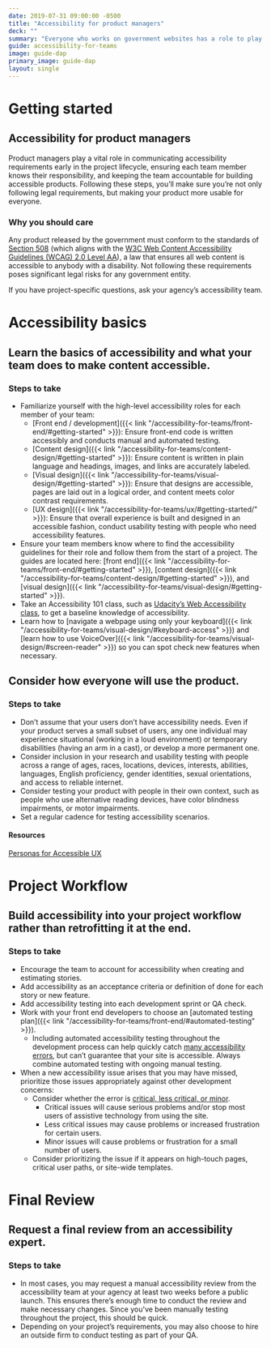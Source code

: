 ```yaml
---
date: 2019-07-31 09:00:00 -0500
title: "Accessibility for product managers"
deck: ""
summary: "Everyone who works on government websites has a role to play in making federal resources accessible and inclusive."
guide: accessibility-for-teams
image: guide-dap
primary_image: guide-dap
layout: single
---
```



# Getting started

## Accessibility for product managers

Product managers play a vital role in communicating accessibility requirements early in the project lifecycle, ensuring each team member knows their responsibility, and keeping the team accountable for building accessible products. Following these steps, you’ll make sure you’re not only following legal requirements, but making your product more usable for everyone.

### Why you should care

Any product released by the government must conform to the standards of [Section 508](https://www.section508.gov/) (which aligns with the [W3C Web Content Accessibility Guidelines (WCAG) 2.0 Level AA](https://www.w3.org/WAI/WCAG20/quickref/)), a law that ensures all web content is accessible to anybody with a disability. Not following these requirements poses significant legal risks for any government entity.

If you have project-specific questions, ask your agency’s accessibility team.

# Accessibility basics

## Learn the basics of accessibility and what your team does to make content accessible.

### Steps to take
- Familiarize yourself with the high-level accessibility roles for each member of your team:
  - [Front end / development]({{< link "/accessibility-for-teams/front-end/#getting-started" >}}): Ensure front-end code is written accessibly and conducts manual and automated testing.
  - [Content design]({{< link "/accessibility-for-teams/content-design/#getting-started" >}}): Ensure content is written in plain language and headings, images, and links are accurately labeled.
  - [Visual design]({{< link "/accessibility-for-teams/visual-design/#getting-started" >}}): Ensure that designs are accessible, pages are laid out in a logical order, and content meets color contrast requirements.
  - [UX design]({{< link "/accessibility-for-teams/ux/#getting-started/" >}}): Ensure that overall experience is built and designed in an accessible fashion, conduct usability testing with people who need accessibility features.
- Ensure your team members know where to find the accessibility guidelines for their role and follow them from the start of a project. The guides are located here: [front end]({{< link "/accessibility-for-teams/front-end/#getting-started" >}}), [content design]({{< link "/accessibility-for-teams/content-design/#getting-started" >}}), and [visual design]({{< link "/accessibility-for-teams/visual-design/#getting-started" >}}).
- Take an Accessibility 101 class, such as [Udacity’s Web Accessibility class](https://www.udacity.com/course/web-accessibility--ud891), to get a baseline knowledge of accessibility.
- Learn how to [navigate a webpage using only your keyboard]({{< link "/accessibility-for-teams/visual-design/#keyboard-access" >}}) and [learn how to use VoiceOver]({{< link "/accessibility-for-teams/visual-design/#screen-reader" >}}) so you can spot check new features when necessary.

## Consider how everyone will use the product.

### Steps to take
- Don’t assume that your users don’t have accessibility needs. Even if your product serves a small subset of users, any one individual may experience situational (working in a loud environment) or temporary disabilities (having an arm in a cast), or develop a more permanent one.
- Consider inclusion in your research and usability testing with people across a range of ages, races, locations, devices, interests, abilities, languages, English proficiency, gender identities, sexual orientations, and access to reliable internet.
- Consider testing your product with people in their own context, such as people who use alternative reading devices, have color blindness impairments, or motor impairments.
- Set a regular cadence for testing accessibility scenarios.

#### Resources
[Personas for Accessible UX](https://prod.rm.gfolkdev.net/a-web-for-everyone/personas-for-accessible-ux/)

# Project Workflow

## Build accessibility into your project workflow rather than retrofitting it at the end.

### Steps to take
- Encourage the team to account for accessibility when creating and estimating stories.
- Add accessibility as an acceptance criteria or definition of done for each story or new feature.
- Add accessibility testing into each development sprint or QA check.
- Work with your front end developers to choose an [automated testing plan]({{< link "/accessibility-for-teams/front-end/#automated-testing" >}}).
  - Including automated accessibility testing throughout the development process can help quickly catch [many accessibility errors](https://accessibility.blog.gov.uk/2017/02/24/what-we-found-when-we-tested-tools-on-the-worlds-least-accessible-webpage/), but can’t guarantee that your site is accessible. Always combine automated testing with ongoing manual testing.
- When a new accessibility issue arises that you may have missed, prioritize those issues appropriately against other development concerns:
  - Consider whether the error is [critical, less critical, or minor](https://pages.18f.gov/accessibility/checklist/).
    - Critical issues will cause serious problems and/or stop most users of assistive technology from using the site.
    - Less critical issues may cause problems or increased frustration for certain users.
    - Minor issues will cause problems or frustration for a small number of users.
  - Consider prioritizing the issue if it appears on high-touch pages, critical user paths, or site-wide templates.

# Final Review

## Request a final review from an accessibility expert.

### Steps to take
- In most cases, you may request a manual accessibility review from the accessibility team at your agency at least two weeks before a public launch. This ensures there’s enough time to conduct the review and make necessary changes. Since you've been manually testing throughout the project, this should be quick.
- Depending on your project’s requirements, you may also choose to hire an outside firm to conduct testing as part of your QA.
